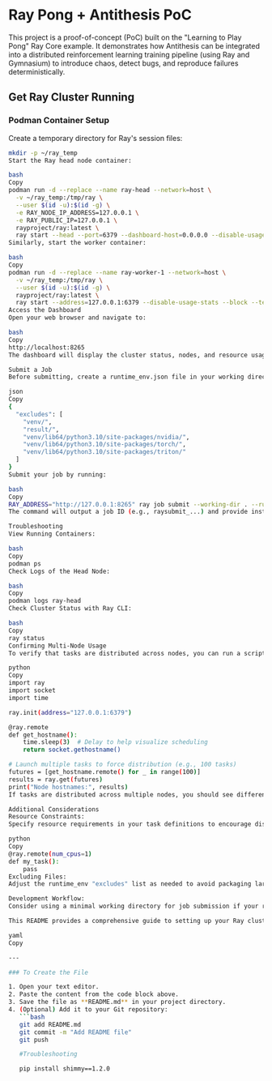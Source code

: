 # Ray Pong + Antithesis PoC

This project is a proof-of-concept (PoC) built on the "Learning to Play Pong" Ray Core example. It demonstrates how Antithesis can be integrated into a distributed reinforcement learning training pipeline (using Ray and Gymnasium) to introduce chaos, detect bugs, and reproduce failures deterministically.

## Get Ray Cluster Running

### Podman Container Setup

Create a temporary directory for Ray's session files:

```bash
mkdir -p ~/ray_temp
Start the Ray head node container:

bash
Copy
podman run -d --replace --name ray-head --network=host \
  -v ~/ray_temp:/tmp/ray \
  --user $(id -u):$(id -g) \
  -e RAY_NODE_IP_ADDRESS=127.0.0.1 \
  -e RAY_PUBLIC_IP=127.0.0.1 \
  rayproject/ray:latest \
  ray start --head --port=6379 --dashboard-host=0.0.0.0 --disable-usage-stats --block --temp-dir=/tmp/ray
Similarly, start the worker container:

bash
Copy
podman run -d --replace --name ray-worker-1 --network=host \
  -v ~/ray_temp:/tmp/ray \
  --user $(id -u):$(id -g) \
  rayproject/ray:latest \
  ray start --address=127.0.0.1:6379 --disable-usage-stats --block --temp-dir=/tmp/ray
Access the Dashboard
Open your web browser and navigate to:

bash
Copy
http://localhost:8265
The dashboard will display the cluster status, nodes, and resource usage.

Submit a Job
Before submitting, create a runtime_env.json file in your working directory that excludes unnecessary large files. For example, create a file named runtime_env.json with the following content:

json
Copy
{
  "excludes": [
    "venv/",
    "result/",
    "venv/lib64/python3.10/site-packages/nvidia/",
    "venv/lib64/python3.10/site-packages/torch/",
    "venv/lib64/python3.10/site-packages/triton/"
  ]
}
Submit your job by running:

bash
Copy
RAY_ADDRESS="http://127.0.0.1:8265" ray job submit --working-dir . --runtime-env runtime_env.json -- python test.py
The command will output a job ID (e.g., raysubmit_...) and provide instructions to view logs and check the status.

Troubleshooting
View Running Containers:

bash
Copy
podman ps
Check Logs of the Head Node:

bash
Copy
podman logs ray-head
Check Cluster Status with Ray CLI:

bash
Copy
ray status
Confirming Multi-Node Usage
To verify that tasks are distributed across nodes, you can run a script that prints the hostnames of the nodes executing the tasks. For example:

python
Copy
import ray
import socket
import time

ray.init(address="127.0.0.1:6379")

@ray.remote
def get_hostname():
    time.sleep(3)  # Delay to help visualize scheduling
    return socket.gethostname()

# Launch multiple tasks to force distribution (e.g., 100 tasks)
futures = [get_hostname.remote() for _ in range(100)]
results = ray.get(futures)
print("Node hostnames:", results)
If tasks are distributed across multiple nodes, you should see different hostnames in the output.

Additional Considerations
Resource Constraints:
Specify resource requirements in your task definitions to encourage distribution. For example:

python
Copy
@ray.remote(num_cpus=1)
def my_task():
    pass
Excluding Files:
Adjust the runtime_env "excludes" list as needed to avoid packaging large, unnecessary files.

Development Workflow:
Consider using a minimal working directory for job submission if your repository contains many large files that are not required at runtime.

This README provides a comprehensive guide to setting up your Ray cluster with Podman, submitting jobs with a custom runtime environment to exclude large files, and verifying that distributed tasks are running across multiple nodes.

yaml
Copy

---

### To Create the File

1. Open your text editor.
2. Paste the content from the code block above.
3. Save the file as **README.md** in your project directory.
4. (Optional) Add it to your Git repository:
   ```bash
   git add README.md
   git commit -m "Add README file"
   git push

   #Troubleshooting

   pip install shimmy==1.2.0
